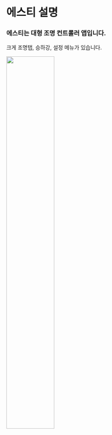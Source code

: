 # 에스티 설명

### 에스티는 대형 조명 컨트롤러 앱입니다.

크게 조명탭, 승하강, 설정 메뉴가 있습니다.

<img width="50%" height="50%" src="https://user-images.githubusercontent.com/38831314/110316429-100ca280-804e-11eb-8e55-9670d2323d93.jpg">
